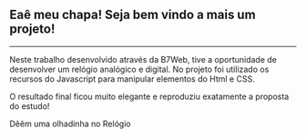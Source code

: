 <h2> Eaê meu chapa! Seja bem vindo a mais um projeto! </h2>
<hr>

Neste trabalho desenvolvido através da B7Web, tive a oportunidade de desenvolver um relógio analógico e digital. No projeto foi utilizado os recursos do Javascript para manipular elementos do Html e CSS.

O resultado final ficou muito elegante e reproduziu exatamente a proposta do estudo!

Dêêm uma olhadinha no Relógio 